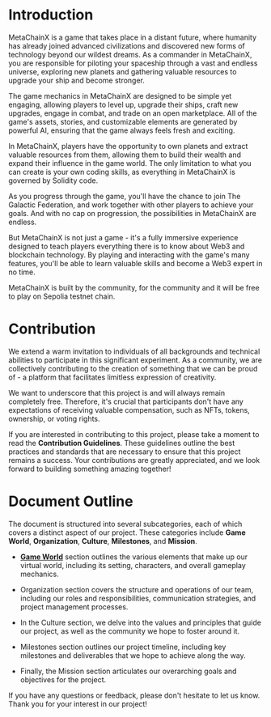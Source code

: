 # Introduction

MetaChainX is a game that takes place in a distant future, where humanity has already joined advanced civilizations and discovered new forms of technology beyond our wildest dreams. As a commander in MetaChainX, you are responsible for piloting your spaceship through a vast and endless universe, exploring new planets and gathering valuable resources to upgrade your ship and become stronger.

The game mechanics in MetaChainX are designed to be simple yet engaging, allowing players to level up, upgrade their ships, craft new upgrades, engage in combat, and trade on an open marketplace. All of the game's assets, stories, and customizable elements are generated by powerful AI, ensuring that the game always feels fresh and exciting.

In MetaChainX, players have the opportunity to own planets and extract valuable resources from them, allowing them to build their wealth and expand their influence in the game world. The only limitation to what you can create is your own coding skills, as everything in MetaChainX is governed by Solidity code.

As you progress through the game, you'll have the chance to join The Galactic Federation, and work together with other players to achieve your goals. And with no cap on progression, the possibilities in MetaChainX are endless.

But MetaChainX is not just a game - it's a fully immersive experience designed to teach players everything there is to know about Web3 and blockchain technology. By playing and interacting with the game's many features, you'll be able to learn valuable skills and become a Web3 expert in no time.

MetaChainX is built by the community, for the community and it will be free to play on Sepolia testnet chain.

# Contribution

We extend a warm invitation to individuals of all backgrounds and technical abilities to participate in this significant experiment. As a community, we are collectively contributing to the creation of something that we can be proud of - a platform that facilitates limitless expression of creativity. 

We want to underscore that this project is and will always remain completely free. Therefore, it's crucial that participants don't have any expectations of receiving valuable compensation, such as NFTs, tokens, ownership, or voting rights.

If you are interested in contributing to this project, please take a moment to read the **Contribution Guidelines**. These guidelines outline the best practices and standards that are necessary to ensure that this project remains a success. Your contributions are greatly appreciated, and we look forward to building something amazing together!

# Document Outline

The document is structured into several subcategories, each of which covers a distinct aspect of our project. These categories include **Game World**, **Organization**, **Culture**, **Milestones**, and **Mission**.

 - **[Game World](https://github.com/Astrotopia/whitepaper/blob/dev/Game%20World/README.md "Game World")** section outlines the various elements that make up our virtual world, including its setting, characters, and overall gameplay mechanics. 
 
 - Organization section covers the structure and operations of our team, including our roles and responsibilities, communication strategies, and project management processes.

 - In the Culture section, we delve into the values and principles that guide our project, as well as the community we hope to foster around it.

 - Milestones section outlines our project timeline, including key milestones and deliverables that we hope to achieve along the way. 

 - Finally, the Mission section articulates our overarching goals and objectives for the project.

If you have any questions or feedback, please don't hesitate to let us know. Thank you for your interest in our project!
